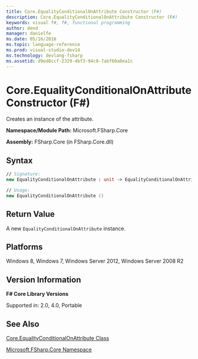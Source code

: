 ```yaml
---
title: Core.EqualityConditionalOnAttribute Constructor (F#)
description: Core.EqualityConditionalOnAttribute Constructor (F#)
keywords: visual f#, f#, functional programming
author: dend
manager: danielfe
ms.date: 05/16/2016
ms.topic: language-reference
ms.prod: visual-studio-dev14
ms.technology: devlang-fsharp
ms.assetid: d9ed8ccf-2329-4bf3-94c0-7abf60a0ea1c 
---
```


# Core.EqualityConditionalOnAttribute Constructor (F#)

Creates an instance of the attribute.

**Namespace/Module Path:** Microsoft.FSharp.Core

**Assembly:** FSharp.Core (in FSharp.Core.dll)


## Syntax

```fsharp
// Signature:
new EqualityConditionalOnAttribute : unit -> EqualityConditionalOnAttribute

// Usage:
new EqualityConditionalOnAttribute ()
```

## Return Value

A new `EqualityConditionalOnAttribute` instance.

## Platforms
Windows 8, Windows 7, Windows Server 2012, Windows Server 2008 R2


## Version Information
**F# Core Library Versions**

Supported in: 2.0, 4.0, Portable

## See Also
[Core.EqualityConditionalOnAttribute Class](Core.EqualityConditionalOnAttribute-Class-%5BFSharp%5D.md)

[Microsoft.FSharp.Core Namespace](Microsoft.FSharp.Core-Namespace-%5BFSharp%5D.md)